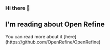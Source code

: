 ### Hi there 👋 
<h2>I'm reading about Open Refine</h2>
You can read more about it [here](https://github.com/OpenRefine/OpenRefine)</p>

<!--
**KateMartin42/KateMartin42** is a ✨ _special_ ✨ repository because its `README.md` (this file) appears on your GitHub profile.
###I'm reading Tweets of Congress 
###You can find it at https://github.com/alexlitel/congresstweets/tree/master
